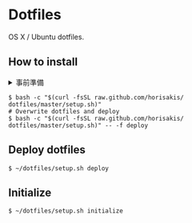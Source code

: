 # Dotfiles
OS X / Ubuntu dotfiles.

##  How to install
<details>
<summary>事前準備</summary>

- Macのみ
  - X Codeのインストール ※ファイルサイズが大きいので事前にインストールを行い並行して他の作業を行う。
  ```
  open "https://apps.apple.com/jp/app/xcode/id497799835?mt=12"
  ```
  [App Store を開く] > サインイン > [入手]
  - X Code Command Line Toolsのインストール
  ```
  xcode-select --install
  ```
  - アプリケーションの実行許可を変更
  ```
  open -a "System Preferences"
  ```
  セキュリティとプライバシー > 一般 > App Storeと確認済みの開発元からのアプリケーションを許可 > 許可


- SSH-KEY settings
  - キーペアを作成
    ```
    ssh-keygen -t rsa -C "email"
    ```
  - エージェントに登録
    Mac
    ```
    ssh-add -K ~/.ssh/id_rsa
    ```
    Linux
    ```
    ssh-add ~/.ssh/id_rsa
    ```
  - 公開鍵の内容を表示、内容をコピーする
    ```
    cat ~/.ssh/id_rsa.pub
    ```
  - GitHubの設定を開き、公開鍵を登録する
    ```
    open https://github.com/settings/keys
    ```
    [New SSH key] > Titleに任意の名前を入力 >  Keyのテキストエリアに公開鍵をペースト > [Add SSH Key]

</details>

  ```
  $ bash -c "$(curl -fsSL raw.github.com/horisakis/  dotfiles/master/setup.sh)"
  # Overwrite dotfiles and deploy
  $ bash -c "$(curl -fsSL raw.github.com/horisakis/  dotfiles/master/setup.sh)" -- -f deploy
  ```

## Deploy dotfiles
```
$ ~/dotfiles/setup.sh deploy
```

## Initialize
```
$ ~/dotfiles/setup.sh initialize
```

